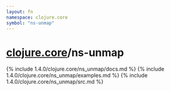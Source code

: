 ```yaml
---
layout: fn
namespace: clojure.core
symbol: "ns-unmap"
---
```


# [clojure.core](../)/ns-unmap

{% include 1.4.0/clojure.core/ns_unmap/docs.md %}
{% include 1.4.0/clojure.core/ns_unmap/examples.md %}
{% include 1.4.0/clojure.core/ns_unmap/src.md %}

